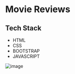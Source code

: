
# Movie Reviews




## Tech Stack

- HTML
- CSS
- BOOTSTRAP
- JAVASCRIPT


![image](https://user-images.githubusercontent.com/111624220/203212436-31e34ecc-10f1-4b65-89b8-21d42c658cf3.png)
